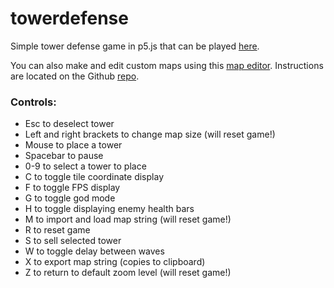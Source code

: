 # towerdefense
Simple tower defense game in p5.js that can be played
[here](https://xithiox.github.io/towerdefense/).

You can also make and edit custom maps using this
[map editor](https://xithiox.github.io/td-editor/). Instructions are
located on the Github [repo](https://github.com/xithiox/td-editor/).

### Controls:
* Esc to deselect tower
* Left and right brackets to change map size (will reset game!)
* Mouse to place a tower
* Spacebar to pause
* 0-9 to select a tower to place
* C to toggle tile coordinate display
* F to toggle FPS display
* G to toggle god mode
* H to toggle displaying enemy health bars
* M to import and load map string (will reset game!)
* R to reset game
* S to sell selected tower
* W to toggle delay between waves
* X to export map string (copies to clipboard)
* Z to return to default zoom level (will reset game!)
